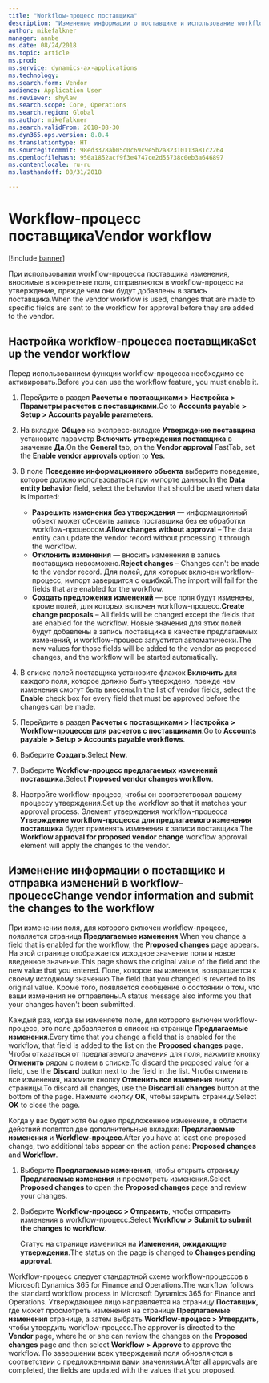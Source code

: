 ```yaml
---
title: "Workflow-процесс поставщика"
description: "Изменение информации о поставщике и использование workflow-процесса для ее утверждения."
author: mikefalkner
manager: annbe
ms.date: 08/24/2018
ms.topic: article
ms.prod: 
ms.service: dynamics-ax-applications
ms.technology: 
ms.search.form: Vendor
audience: Application User
ms.reviewer: shylaw
ms.search.scope: Core, Operations
ms.search.region: Global
ms.author: mikefalkner
ms.search.validFrom: 2018-08-30
ms.dyn365.ops.version: 8.0.4
ms.translationtype: HT
ms.sourcegitcommit: 98ed3378ab05c0c69c9e5b2a82310113a81c2264
ms.openlocfilehash: 950a1852acf9f3e4747ce2d55738c0eb3a646897
ms.contentlocale: ru-ru
ms.lasthandoff: 08/31/2018

---
```


# <a name="vendor-workflow"></a><span data-ttu-id="47c3f-103">Workflow-процесс поставщика</span><span class="sxs-lookup"><span data-stu-id="47c3f-103">Vendor workflow</span></span>

[!include [banner](../includes/banner.md)]

<span data-ttu-id="47c3f-104">При использовании workflow-процесса поставщика изменения, вносимые в конкретные поля, отправляются в workflow-процесс на утверждение, прежде чем они будут добавлены в запись поставщика.</span><span class="sxs-lookup"><span data-stu-id="47c3f-104">When the vendor workflow is used, changes that are made to specific fields are sent to the workflow for approval before they are added to the vendor.</span></span>

## <a name="set-up-the-vendor-workflow"></a><span data-ttu-id="47c3f-105">Настройка workflow-процесса поставщика</span><span class="sxs-lookup"><span data-stu-id="47c3f-105">Set up the vendor workflow</span></span>

<span data-ttu-id="47c3f-106">Перед использованием функции workflow-процесса необходимо ее активировать.</span><span class="sxs-lookup"><span data-stu-id="47c3f-106">Before you can use the workflow feature, you must enable it.</span></span>

1. <span data-ttu-id="47c3f-107">Перейдите в раздел **Расчеты с поставщиками \> Настройка \> Параметры расчетов с поставщиками**.</span><span class="sxs-lookup"><span data-stu-id="47c3f-107">Go to **Accounts payable \> Setup \> Accounts payable parameters**.</span></span>
2. <span data-ttu-id="47c3f-108">На вкладке **Общее** на экспресс-вкладке **Утверждение поставщика** установите параметр **Включить утверждения поставщика** в значение **Да**.</span><span class="sxs-lookup"><span data-stu-id="47c3f-108">On the **General** tab, on the **Vendor approval** FastTab, set the **Enable vendor approvals** option to **Yes**.</span></span>
3. <span data-ttu-id="47c3f-109">В поле **Поведение информационного объекта** выберите поведение, которое должно использоваться при импорте данных:</span><span class="sxs-lookup"><span data-stu-id="47c3f-109">In the **Data entity behavior** field, select the behavior that should be used when data is imported:</span></span>

    - <span data-ttu-id="47c3f-110">**Разрешить изменения без утверждения** — информационный объект может обновить запись поставщика без ее обработки workflow-процессом.</span><span class="sxs-lookup"><span data-stu-id="47c3f-110">**Allow changes without approval** – The data entity can update the vendor record without processing it through the workflow.</span></span>
    - <span data-ttu-id="47c3f-111">**Отклонить изменения** — вносить изменения в запись поставщика невозможно.</span><span class="sxs-lookup"><span data-stu-id="47c3f-111">**Reject changes** – Changes can't be made to the vendor record.</span></span> <span data-ttu-id="47c3f-112">Для полей, для которых включен workflow-процесс, импорт завершится с ошибкой.</span><span class="sxs-lookup"><span data-stu-id="47c3f-112">The import will fail for the fields that are enabled for the workflow.</span></span>
    - <span data-ttu-id="47c3f-113">**Создать предложения изменений** — все поля будут изменены, кроме полей, для которых включен workflow-процесс.</span><span class="sxs-lookup"><span data-stu-id="47c3f-113">**Create change proposals** – All fields will be changed except the fields that are enabled for the workflow.</span></span> <span data-ttu-id="47c3f-114">Новые значения для этих полей будут добавлены в запись поставщика в качестве предлагаемых изменений, и workflow-процесс запустится автоматически.</span><span class="sxs-lookup"><span data-stu-id="47c3f-114">The new values for those fields will be added to the vendor as proposed changes, and the workflow will be started automatically.</span></span>

4. <span data-ttu-id="47c3f-115">В списке полей поставщика установите флажок **Включить** для каждого поля, которое должно быть утверждено, прежде чем изменения смогут быть внесены.</span><span class="sxs-lookup"><span data-stu-id="47c3f-115">In the list of vendor fields, select the **Enable** check box for every field that must be approved before the changes can be made.</span></span>
5. <span data-ttu-id="47c3f-116">Перейдите в раздел **Расчеты с поставщиками \> Настройка \> Workflow-процессы для расчетов с поставщиками**.</span><span class="sxs-lookup"><span data-stu-id="47c3f-116">Go to **Accounts payable \> Setup \> Accounts payable workflows**.</span></span>
6. <span data-ttu-id="47c3f-117">Выберите **Создать**.</span><span class="sxs-lookup"><span data-stu-id="47c3f-117">Select **New**.</span></span>
7. <span data-ttu-id="47c3f-118">Выберите **Workflow-процесс предлагаемых изменений поставщика**.</span><span class="sxs-lookup"><span data-stu-id="47c3f-118">Select **Proposed vendor changes workflow**.</span></span> 
8. <span data-ttu-id="47c3f-119">Настройте workflow-процесс, чтобы он соответствовал вашему процессу утверждения.</span><span class="sxs-lookup"><span data-stu-id="47c3f-119">Set up the workflow so that it matches your approval process.</span></span> <span data-ttu-id="47c3f-120">Элемент утверждения workflow-процесса **Утверждение workflow-процесса для предлагаемого изменения поставщика** будет применять изменения к записи поставщика.</span><span class="sxs-lookup"><span data-stu-id="47c3f-120">The **Workflow approval for proposed vendor change** workflow approval element will apply the changes to the vendor.</span></span>

## <a name="change-vendor-information-and-submit-the-changes-to-the-workflow"></a><span data-ttu-id="47c3f-121">Изменение информации о поставщике и отправка изменений в workflow-процесс</span><span class="sxs-lookup"><span data-stu-id="47c3f-121">Change vendor information and submit the changes to the workflow</span></span>

<span data-ttu-id="47c3f-122">При изменении поля, для которого включен workflow-процесс, появляется страница **Предлагаемые изменения**.</span><span class="sxs-lookup"><span data-stu-id="47c3f-122">When you change a field that is enabled for the workflow, the **Proposed changes** page appears.</span></span> <span data-ttu-id="47c3f-123">На этой странице отображается исходное значение поля и новое введенное значение.</span><span class="sxs-lookup"><span data-stu-id="47c3f-123">This page shows the original value of the field and the new value that you entered.</span></span> <span data-ttu-id="47c3f-124">Поле, которое вы изменили, возвращается к своему исходному значению.</span><span class="sxs-lookup"><span data-stu-id="47c3f-124">The field that you changed is reverted to its original value.</span></span> <span data-ttu-id="47c3f-125">Кроме того, появляется сообщение о состоянии о том, что ваши изменения не отправлены.</span><span class="sxs-lookup"><span data-stu-id="47c3f-125">A status message also informs you that your changes haven't been submitted.</span></span> 

<span data-ttu-id="47c3f-126">Каждый раз, когда вы изменяете поле, для которого включен workflow-процесс, это поле добавляется в список на странице **Предлагаемые изменения**.</span><span class="sxs-lookup"><span data-stu-id="47c3f-126">Every time that you change a field that is enabled for the workflow, that field is added to the list on the **Proposed changes** page.</span></span> <span data-ttu-id="47c3f-127">Чтобы отказаться от предлагаемого значения для поля, нажмите кнопку **Отменить** рядом с полем в списке.</span><span class="sxs-lookup"><span data-stu-id="47c3f-127">To discard the proposed value for a field, use the **Discard** button next to the field in the list.</span></span> <span data-ttu-id="47c3f-128">Чтобы отменить все изменения, нажмите кнопку **Отменить все изменения** внизу страницы.</span><span class="sxs-lookup"><span data-stu-id="47c3f-128">To discard all changes, use the **Discard all changes** button at the bottom of the page.</span></span> <span data-ttu-id="47c3f-129">Нажмите кнопку **OK**, чтобы закрыть страницу.</span><span class="sxs-lookup"><span data-stu-id="47c3f-129">Select **OK** to close the page.</span></span>

<span data-ttu-id="47c3f-130">Когда у вас будет хотя бы одно предложенное изменение, в области действий появятся две дополнительные вкладки: **Предлагаемые изменения** и **Workflow-процесс**.</span><span class="sxs-lookup"><span data-stu-id="47c3f-130">After you have at least one proposed change, two additional tabs appear on the action pane: **Proposed changes** and **Workflow**.</span></span>

1. <span data-ttu-id="47c3f-131">Выберите **Предлагаемые изменения**, чтобы открыть страницу **Предлагаемые изменения** и просмотреть изменения.</span><span class="sxs-lookup"><span data-stu-id="47c3f-131">Select **Proposed changes** to open the **Proposed changes** page and review your changes.</span></span>
2. <span data-ttu-id="47c3f-132">Выберите **Workflow-процесс \> Отправить**, чтобы отправить изменения в workflow-процесс.</span><span class="sxs-lookup"><span data-stu-id="47c3f-132">Select **Workflow \> Submit to submit the changes to workflow**.</span></span>

    <span data-ttu-id="47c3f-133">Статус на странице изменится на **Изменения, ожидающие утверждения**.</span><span class="sxs-lookup"><span data-stu-id="47c3f-133">The status on the page is changed to **Changes pending approval**.</span></span>

<span data-ttu-id="47c3f-134">Workflow-процесс следует стандартной схеме workflow-процессов в Microsoft Dynamics 365 for Finance and Operations.</span><span class="sxs-lookup"><span data-stu-id="47c3f-134">The workflow follows the standard workflow process in Microsoft Dynamics 365 for Finance and Operations.</span></span> <span data-ttu-id="47c3f-135">Утверждающее лицо направляется на страницу **Поставщик**, где может просмотреть изменения на странице **Предлагаемые изменения** странице, а затем выбрать **Workflow-процесс \> Утвердить**, чтобы утвердить workflow-процесс.</span><span class="sxs-lookup"><span data-stu-id="47c3f-135">The approver is directed to the **Vendor** page, where he or she can review the changes on the **Proposed changes** page and then select **Workflow \> Approve** to approve the workflow.</span></span> <span data-ttu-id="47c3f-136">По завершении всех утверждений поля обновляются в соответствии с предложенными вами значениями.</span><span class="sxs-lookup"><span data-stu-id="47c3f-136">After all approvals are completed, the fields are updated with the values that you proposed.</span></span>


